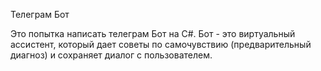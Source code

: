 Телеграм Бот

Это попытка написать телеграм Бот на C#. Бот - это виртуальный ассистент, который дает советы по самочувствию (предварительный диагноз) и сохраняет диалог с пользователем.

